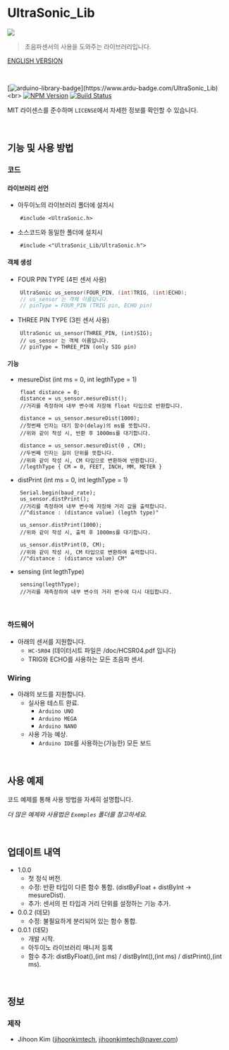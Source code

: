 # UltraSonic_Lib
![](../header.png)
> 초음파센서의 사용을 도와주는 라이브러리입니다.

[ENGLISH VERSION](https://github.com/jihoonkimtech/UltraSonic_Lib/blob/master/README.md)

<br>

<!-- NPM Version -->
<!-- Build Status -->
[![arduino-library-badge](https://www.ardu-badge.com/badge/UltraSonic_Lib.svg?)](https://www.ardu-badge.com/UltraSonic_Lib)<br>
[![NPM Version][npm-image]][npm-url]    [![Build Status][travis-image]][travis-url]

MIT 라이센스를 준수하며 ``LICENSE``에서 자세한 정보를 확인할 수 있습니다.

<br>

## 기능 및 사용 방법

### 코드
#### 라이브러리 선언
- 아두이노의 라이브러리 폴더에 설치시
```Arduino
    #include <UltraSonic.h>
```
- 소스코드와 동일한 폴더에 설치시
```Arduino
    #include <"UltraSonic_Lib/UltraSonic.h">
```
#### 객체 생성
- FOUR PIN TYPE (4핀 센서 사용)
```C
    UltraSonic us_sensor(FOUR_PIN, (int)TRIG, (int)ECHO);
    // us_sensor 는 객체 이름입니다.
    // pinType = FOUR_PIN (TRIG pin, ECHO pin)
```
- THREE PIN TYPE (3핀 센서 사용)
```Arduino
    UltraSonic us_sensor(THREE_PIN, (int)SIG);
    // us_sensor 는 객체 이름입니다.
    // pinType = THREE_PIN (only SIG pin)
```

#### 기능
- mesureDist (int ms = 0, int legthType = 1)
```Arduino
    float distance = 0;
    distance = us_sensor.mesureDist();
    //거리를 측정하여 내부 변수에 저장해 float 타입으로 반환합니다.

    distance = us_sensor.mesureDist(1000);
    //첫번째 인자는 대기 함수(delay)의 ms를 뜻합니다.
    //위와 같이 작성 시, 반환 후 1000ms를 대기합니다.

    distance = us_sensor.mesureDist(0 , CM);
    //두번째 인자는 길이 단위를 뜻합니다.
    //위와 같이 작성 시, CM 타입으로 변환하여 반환합니다.
    //legthType { CM = 0, FEET, INCH, MM, METER }
```

- distPrint (int ms = 0, int legthType = 1)
```Arduino
    Serial.begin(baud_rate);
    us_sensor.distPrint();
    //거리를 측정하여 내부 변수에 저장해 거리 값을 출력합니다.
    //"distance : (distance value) (legth type)"

    us_sensor.distPrint(1000);
    //위와 같이 작성 시, 출력 후 1000ms를 대기합니다.

    us_sensor.distPrint(0, CM);
    //위와 같이 작성 시, CM 타입으로 변환하여 출력합니다.
    //"distance : (distance value) CM"
```

- sensing (int legthType)
```Arduino
    sensing(legthType);
    //거리를 재측정하여 내부 변수의 거리 변수에 다시 대입합니다.
```

<br>

### 하드웨어
- 아래의 센서를 지원합니다.
    - `HC-SR04` (데이터시트 파일은 /doc/HCSR04.pdf 입니다)
    - TRIG와 ECHO를 사용하는 모든 초음파 센서.

### Wiring
- 아래의 보드를 지원합니다.
    - 실사용 테스트 완료.
        - `Arduino UNO`
        - `Arduino MEGA`
        - `Arduino NANO`
    - 사용 가능 예상.
        - `Arduino IDE`를 사용하는(가능한) 모든 보드

<br>

## 사용 예제

코드 예제를 통해 사용 방법을 자세히 설명합니다.

_더 많은 예제와 사용법은  ``Exemples`` 폴더를 참고하세요._

<br>

## 업데이트 내역

* 1.0.0
    * 첫 정식 버전.
    * 수정: 반환 타입이 다른 함수 통합. (distByFloat + distByInt -> mesureDist).
    * 추가: 센서의 핀 타입과 거리 단위를 설정하는 기능 추가.
* 0.0.2 (데모)
    * 수정: 불필요하게 분리되어 있는 함수 통합.
* 0.0.1 (데모)
    * 개발 시작.
    * 아두이노 라이브러리 매니저 등록
    * 함수 추가: distByFloat(),(int ms) / distByInt(),(int ms) / distPrint(),(int ms).

<br>

## 정보
### 제작
- Jihoon Kim ([jihoonkimtech](https://jihoonkimtech.github.io/), [jihoonkimtech@naver.com](mailto:jihoonkimtech@naver.com))



<!-- Markdown link & img dfn's -->
[npm-image]: https://img.shields.io/npm/v/datadog-metrics.svg?style=flat-square
[npm-url]: https://npmjs.org/package/datadog-metrics
[npm-downloads]: https://img.shields.io/npm/dm/datadog-metrics.svg?style=flat-square
[travis-image]: https://img.shields.io/travis/dbader/node-datadog-metrics/master.svg?style=flat-square
[travis-url]: https://travis-ci.org/dbader/node-datadog-metrics
[wiki]: https://github.com/yourname/yourproject/wiki